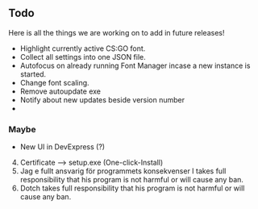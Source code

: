## Todo

Here is all the things we are working on to add in future releases!

* Highlight currently active CS:GO font.
* Collect all settings into one JSON file.
* Autofocus on already running Font Manager incase a new instance is started.
* Change font scaling.
* Remove autoupdate exe
* Notify about new updates beside version number
* 

### Maybe

- New UI in DevExpress (?)





4. Certificate --> setup.exe (One-click-Install)
5. Jag e fullt ansvarig för programmets konsekvenser
   I takes full responsibility that his program is not harmful or will cause any ban. 
6. Dotch takes full responsibility that his program is not harmful or will cause any ban. 